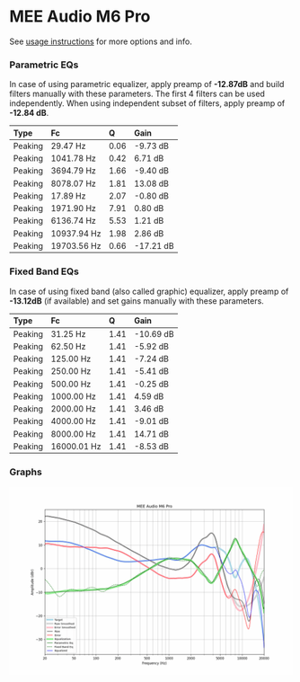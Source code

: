 # MEE Audio M6 Pro
See [usage instructions](https://github.com/jaakkopasanen/AutoEq#usage) for more options and info.

### Parametric EQs
In case of using parametric equalizer, apply preamp of **-12.87dB** and build filters manually
with these parameters. The first 4 filters can be used independently.
When using independent subset of filters, apply preamp of **-12.84 dB**.

| Type    | Fc          |    Q | Gain      |
|:--------|:------------|:-----|:----------|
| Peaking | 29.47 Hz    | 0.06 | -9.73 dB  |
| Peaking | 1041.78 Hz  | 0.42 | 6.71 dB   |
| Peaking | 3694.79 Hz  | 1.66 | -9.40 dB  |
| Peaking | 8078.07 Hz  | 1.81 | 13.08 dB  |
| Peaking | 17.89 Hz    | 2.07 | -0.80 dB  |
| Peaking | 1971.90 Hz  | 7.91 | 0.80 dB   |
| Peaking | 6136.74 Hz  | 5.53 | 1.21 dB   |
| Peaking | 10937.94 Hz | 1.98 | 2.86 dB   |
| Peaking | 19703.56 Hz | 0.66 | -17.21 dB |

### Fixed Band EQs
In case of using fixed band (also called graphic) equalizer, apply preamp of **-13.12dB**
(if available) and set gains manually with these parameters.

| Type    | Fc          |    Q | Gain      |
|:--------|:------------|:-----|:----------|
| Peaking | 31.25 Hz    | 1.41 | -10.69 dB |
| Peaking | 62.50 Hz    | 1.41 | -5.92 dB  |
| Peaking | 125.00 Hz   | 1.41 | -7.24 dB  |
| Peaking | 250.00 Hz   | 1.41 | -5.41 dB  |
| Peaking | 500.00 Hz   | 1.41 | -0.25 dB  |
| Peaking | 1000.00 Hz  | 1.41 | 4.59 dB   |
| Peaking | 2000.00 Hz  | 1.41 | 3.46 dB   |
| Peaking | 4000.00 Hz  | 1.41 | -9.01 dB  |
| Peaking | 8000.00 Hz  | 1.41 | 14.71 dB  |
| Peaking | 16000.01 Hz | 1.41 | -8.53 dB  |

### Graphs
![](./MEE%20Audio%20M6%20Pro.png)